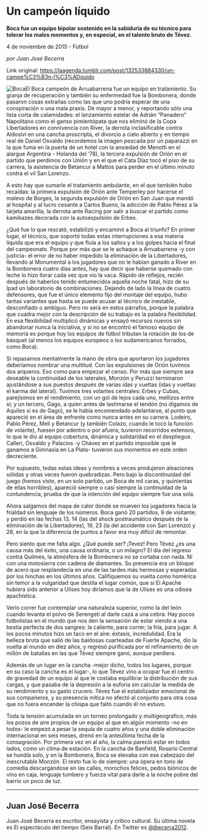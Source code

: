 # Un campeón líquido

**Boca fue un equipo bipolar sostenido en la sabiduría de su técnico para tolerar los malos momentos y, en especial, en el talento bruto de Tévez.**

4 de noviembre de 2015 - Fútbol

_por Juan José Becerra_

Link original: https://laagenda.tumblr.com/post/132533884330/un-campe%C3%B3n-l%C3%ADquido

![Boca](https://64.media.tumblr.com/c6e9db58e9efade770e36a272a8f2a61/tumblr_inline_pjzy05Qipt1t6q87u_500.png)El
Boca campeón de Arruabarrena fue un equipo en tratamiento. Su granja
de recuperación y también su enfermedad fue la Bombonera, donde
pasaron cosas extrañas como las que uno podría esperar de una
conspiración o una mala praxis. De mayor a menor, y reportando sólo
una lista corta de calamidades: el lanzamiento estelar de Adrián
“Panadero” Napolitano como el ganso pimientópata que nos eliminó
de la Copa Libertadores en connivencia con River, la derrota
inclasificable contra Aldosivi en una cancha proscripta, el divorcio
a cielo abierto y en tiempo real de Daniel Osvaldo (recordemos la
imagen pescada por un paparazzi en la que fuma en la puerta de un
hotel con la ansiedad de Menotti en el alargue Argentina - Holanda
del ‘78), la tercera expulsión de Orión en el partido que perdimos
con Unión y en el que el Cata Díaz tocó el piso de su carrera, la
asistencia de Betancur a Mattos para perder en el último minuto
contra el vil San Lorenzo. 


A
esto hay que sumarle el tratamiento ambulante, en el que  también
hubo recaídas: la primera expulsión de Orión ante Temperley por
hacerse el malevo de Borges, la segunda expulsión de Orión en San
Juan que mandó al hospital y al lucro cesante a Carlos Bueno, la
adicción de Pablo Pérez a la tarjeta amarilla, la derrota ante
Racing por salir a buscar el partido como kamikazes decorada con la
autoexpulsión de Erbes. 


¿Qué
fue lo que rescató, estabilizó y encaminó a Boca al triunfo? En
primer lugar, el técnico, que soportó todas estas interrupciones a
esa materia líquida que era el equipo y que fluía a los saltos y a
los golpes hacia el final del campeonato. Porque por más que se le
achaque a Arruabarrena -y con justicia- el error de no haber impedido
la eliminación de la Libertadores, llevando al Monumental a los
jugadores que *no*
le habían ganado a River en la Bombonera cuatro días antes, hay que
decir que haberse quemado con leche lo hizo llorar cada vez que vio
la vaca. Rápido de reflejos, recién después de haberlos tenido
entumecidos aquella noche fatal, hizo de su Ipad un laboratorio de
combinaciones. Dejando de lado la línea de cuatro defensores, que
fue el único elemento fijo del montaje del equipo, hubo tantas
variantes que hasta se puede acusar al técnico de inestable,
desconfiado o ambiguo. Pero no será en estos párrafos, porque la
palabra que cuadra mejor con la descripción de su trabajo es la
palabra flexibilidad. En esa flexibilidad multiplicó dinámicas y
ensayó recursos nuevos sin abandonar nunca la iniciativa, y si no se
encontró el famoso equipo de memoria es porque hoy los equipos de
fútbol tributan la rotación de los de básquet (al menos los
equipos europeos o los sudamericanos forrados, como Boca).

Si
repasamos mentalmente la mano de obra que aportaron los jugadores
deberíamos nombrar una multitud. Con las expulsiones de Orión
tuvimos dos arqueros. Eso como para empezar el censo. Por más que
siempre sea deseable la continuidad de los laterales, Monzón y
Peruzzi terminaron ajustándose a sus puestos después de varias idas
y vueltas (idas y vueltas: el karma del lateral). Tuvimos tres
volantes centrales: Erbes y Cubas, parejísimos en el rendimiento,
con un gol de lejos cada uno, mellizos entre sí; y un tercero, Gago,
a quien antes de lastimarse el tendón (no digamos de Aquiles si es
de Gago), se le había encomendado adelantarse, al punto que apareció
en el área de enfrente como nunca antes en su carrera. Lodeiro,
Pablo Pérez, Meli y Betancur (y también Colazo, cuando le tocó la
función de volante), fuesen por adentro o por afuera, tuvieron
recorridos extensos, lo que le dio al equipo cobertura, dinámica y
solidaridad en el despliegue. Calleri, Osvaldo y Palacios -y Chávez
en el partido imposible que le ganamos a Gimnasia en La Plata-
tuvieron sus momentos en este orden decreciente.

Por
supuesto, todas estas ideas y nombres a veces produjeron aleaciones
sólidas y otras veces fueron quebradizas. Pero bajo la
discontinuidad del juego (hemos visto, en un solo partido, un Boca de
mil caras, y quinientas de ellas horribles), apareció siempre o casi
siempre la continuidad de la contundencia, prueba de que la intención
del equipo siempre fue una sola. 


  
  
  
Ahora
salgamos del mapa de calor donde se mueven los jugadores hacia la
frialdad sin lenguaje de los números. Boca ganó 20 partidos, 9 de
visitante; y perdió en las fechas 13, 14 (las del shock
postraumático después de la eliminación de la Libertadores), 19,
23 (la del accidente con San Lorenzo) y 28, en la que la diferencia
de puntos a favor era muy difícil de remontar.

Pero
siento que me falta algo. ¿Qué puede ser? ¡Tevez! Pero Tévez ¿es
una causa más del éxito, una causa ordinaria, o un milagro? El día
del regreso contra Quilmes, la atmósfera de la Bombonera no se
cortaba con nada. Ni con una motosierra con cadena de diamantes. Su
presencia era un bloque de acero que resplandecía en una de las
tardes más hermosas y esperadas por los hinchas en los últimos
años. Califiquemos su vuelta como homérica sin temor a la
vulgaridad que destila el lugar común, que si El Apache hubiera sido
anterior a Ulises hoy diríamos que la de Ulises es una odisea
apachística. 


Verlo
correr fue contemplar una naturaleza superior, como la del león
cuando levanta el polvo de Serengeti al darle caza a una cebra. Hay
pocos futbolistas en el mundo que nos den la sensación de estar
viendo a una bestia perfecta de dos sangres: la caliente, para
correr; la fría, para jugar. A los pocos minutos hizo un taco en el
aire: éxtasis, incredulidad. Era la belleza bruta que salió de las
baldosas cuarteadas de Fuerte Apache, dio la vuelta al mundo en diez
años, y regresó purificada por el refinamiento de un millón de
batallas en las que Tévez siempre ganó, aunque perdiera.

Además
de un lugar en la cancha -mejor dicho, todos los lugares, porque en
su caso la cancha es el lugar-, lo que Tévez vino a ocupar fue el
centro de gravedad de un equipo al que le costaba equilibrar la
distribución de sus cargas, y que pasaba de la depresión a la
euforia sin calcular la medida de su rendimiento y su gasto crucero.
Tévez fue el estabilizador emocional de sus compañeros, y su
presencia mítica no afectó al conjunto para otra cosa que no fuera
encender la chispa que faltó cuando él no estuvo.            


Toda
la tensión acumulada en un torneo prolongado y multigeográfico, más
los pozos de aire propios de un equipo al que en algún momento -no
en todos- le empezó a pesar la sequía de cuatro años y una doble
eliminación internacional en seis meses, drenó en la anteúltima
fecha de la consagración. Por primera vez en al año, la calma
pareció estar en todos lados, como un clima de estación. En la
cancha de Banfield, Rosario Central se hundía solo, y en la
Bombonera, Boca se elevaba con ese cabezazo del inescrutable Monzón.
El resto fue lo de siempre: una ópera en tono de comedia
descargándose en las calles, morochos felices, pedos biónicos de
vino en caja, lenguaje tumbero y fuerza vital para darle a la noche
pobre del barrio un poco de luz.       




---

 Juan José Becerra
------------------

 Juan José Becerra es escritor, ensayista y crítico cultural. Su última novela es El espectáculo del tiempo (Seix Barral). En Twitter es [@jbecerra2012](https://twitter.com/jbecerra2012?lang=es). 

